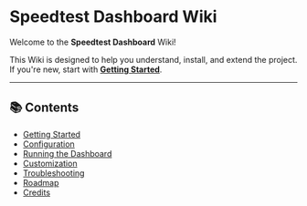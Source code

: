 # Speedtest Dashboard Wiki

Welcome to the **Speedtest Dashboard** Wiki!  

This Wiki is designed to help you understand, install, and extend the project.  
If you're new, start with **[Getting Started](Getting-Started)**.

---

## 📚 Contents

- [Getting Started](Getting-Started)  
- [Configuration](Configuration)  
- [Running the Dashboard](Running-the-Dashboard)  
- [Customization](Customization)  
- [Troubleshooting](Troubleshooting)  
- [Roadmap](Roadmap)  
- [Credits](Credits)  
